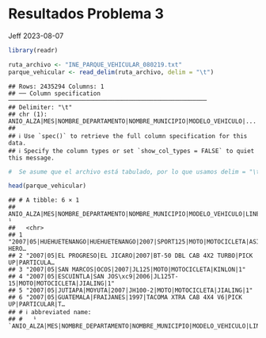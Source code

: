 Resultados Problema 3
================
Jeff
2023-08-07

``` r
library(readr)

ruta_archivo <- "INE_PARQUE_VEHICULAR_080219.txt"
parque_vehicular <- read_delim(ruta_archivo, delim = "\t")
```

    ## Rows: 2435294 Columns: 1
    ## ── Column specification ────────────────────────────────────────────────────────
    ## Delimiter: "\t"
    ## chr (1): ANIO_ALZA|MES|NOMBRE_DEPARTAMENTO|NOMBRE_MUNICIPIO|MODELO_VEHICULO|...
    ## 
    ## ℹ Use `spec()` to retrieve the full column specification for this data.
    ## ℹ Specify the column types or set `show_col_types = FALSE` to quiet this message.

``` r
#  Se asume que el archivo está tabulado, por lo que usamos delim = "\t" para indicar que el delimitador es un tabulador.

head(parque_vehicular)
```

    ## # A tibble: 6 × 1
    ##   ANIO_ALZA|MES|NOMBRE_DEPARTAMENTO|NOMBRE_MUNICIPIO|MODELO_VEHICULO|LINEA_VEH…¹
    ##   <chr>                                                                         
    ## 1 "2007|05|HUEHUETENANGO|HUEHUETENANGO|2007|SPORT125|MOTO|MOTOCICLETA|ASIA HERO…
    ## 2 "2007|05|EL PROGRESO|EL JICARO|2007|BT-50 DBL CAB 4X2 TURBO|PICK UP|PARTICULA…
    ## 3 "2007|05|SAN MARCOS|OCOS|2007|JL125|MOTO|MOTOCICLETA|KINLON|1"                
    ## 4 "2007|05|ESCUINTLA|SAN JOS\xc9|2006|JL125T-15|MOTO|MOTOCICLETA|JIALING|1"     
    ## 5 "2007|05|JUTIAPA|MOYUTA|2007|JH100-2|MOTO|MOTOCICLETA|JIALING|1"              
    ## 6 "2007|05|GUATEMALA|FRAIJANES|1997|TACOMA XTRA CAB 4X4 V6|PICK UP|PARTICULAR|T…
    ## # ℹ abbreviated name:
    ## #   ¹​`ANIO_ALZA|MES|NOMBRE_DEPARTAMENTO|NOMBRE_MUNICIPIO|MODELO_VEHICULO|LINEA_VEHICULO|TIPO_VEHICULO|USO_VEHICULO|MARCA_VEHICULO|CANTIDAD|`
